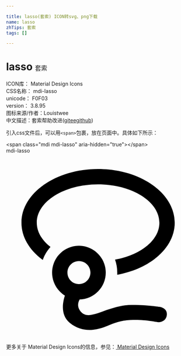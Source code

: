 ```yaml
---

title: lasso(套索) ICON转svg、png下载
name: lasso
zhTips: 套索
tags: []

---
```


# lasso  <small style="font-size: 60%;font-weight: 100">套索</small>


<div class="detail-page">
<p>
<span>
ICON库：
<span class="badge-secondary badge">Material Design Icons</span> 
</span>
<br/>
<span>
CSS名称：
<span class="badge-secondary badge">mdi-lasso</span> 
</span>
<br/>
<span>
unicode：
<span class="badge-secondary badge">F0F03</span> 
<copy-btn content='F0F03' btn-title=""></copy-btn>
<copy-btn :content='String.fromCodePoint(parseInt("F0F03", 16))' btn-title="复制U"></copy-btn>
</span>
<br/>
<span>
version：
<span class="badge-secondary badge">3.8.95</span> 
</span>
<br/>
<span>图标来源/作者：<span class="badge-light badge">Louistwee</span></span> 
<br/>
<span class="zh-detail">中文描述：<span class="badge-primary badge">套索</span><span class="help-link"><span>帮助改进</span>(<a href="https://gitee.com/liuwave/icon-helper/edit/master/json/material/lasso.json" target="_blank" rel="noopener noreferrer">gitee</a><a href="https://github.com/liuwave/icon-helper/edit/master/json/material/lasso.json" target="_blank" rel="noopener noreferrer">github</a></span>)</span><br/>
</p>
</div>
<div class="alert alert-dark">
  <i class="mdi mdi-lasso mdi-48px"></i>
  <i class="mdi mdi-lasso mdi-36px"></i>
  <i class="mdi mdi-lasso mdi-24px"></i>
  <i class="mdi mdi-lasso mdi-18px"></i>
</div>
<div>
  <p>引入css文件后，可以用<code>&lt;span&gt;</code>包裹，放在页面中。具体如下所示：    
  </p>
  <div class="alert alert-primary" style="font-size: 14px">
    &lt;span class="mdi mdi-lasso" aria-hidden="true"&gt;&lt;/span&gt;
    <copy-btn content='<span class="mdi mdi-lasso" aria-hidden="true"></span>'></copy-btn>
  </div>
  <div class="alert alert-secondary">
    <i class="mdi mdi-lasso"
    style="font-size: 24px"
    aria-hidden="true"></i> mdi-lasso
    <copy-btn content="mdi-lasso" btn-title="复制图标名称"></copy-btn>
  </div>
</div>
<div id="svg" class="svg-wrap">
<svg xmlns="http://www.w3.org/2000/svg" viewBox="0 0 24 24"><path d="M12 2C17.5 2 22 5.13 22 9C22 12.26 18.81 15 14.5 15.78L14.5 15.5C14.5 14.91 14.4 14.34 14.21 13.81C17.55 13.21 20 11.28 20 9C20 6.24 16.42 4 12 4C7.58 4 4 6.24 4 9C4 10.19 4.67 11.29 5.79 12.15C5.35 12.64 5 13.21 4.78 13.85C3.06 12.59 2 10.88 2 9C2 5.13 6.5 2 12 2M9.5 12C11.43 12 13 13.57 13 15.5C13 17.4 11.5 18.95 9.6 19C9.39 19.36 9.18 20 9.83 20.68C11 21.88 13.28 19.72 16.39 19.71C18.43 19.7 20.03 19.97 20.03 19.97C20.03 19.97 21.08 20.1 20.97 21.04C20.86 21.97 19.91 21.97 19.91 21.97C19.53 21.93 18.03 21.58 16.22 21.68C14.41 21.77 13.47 22.41 12.56 22.69C11.66 22.97 9.91 23.38 8.3 22.05C6.97 20.96 7.46 19.11 7.67 18.5C6.67 17.87 6 16.76 6 15.5C6 13.57 7.57 12 9.5 12M9.5 14C8.67 14 8 14.67 8 15.5C8 16.33 8.67 17 9.5 17C10.33 17 11 16.33 11 15.5C11 14.67 10.33 14 9.5 14Z" /></svg>
</div>
<detail full-name='mdi-lasso'></detail>
    
<div><p>更多关于 Material Design Icons的信息，参见：<a target="_blank" href="https://iconhelper.cn/material.html"> Material Design Icons</a>
</p></div>
